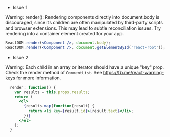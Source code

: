 - Issue 1

Warning: render(): Rendering components directly into document.body is discouraged, since its children are often manipulated by third-party scripts and browser extensions. This may lead to subtle reconciliation issues. Try rendering into a container element created for your app.  
``` jsx
ReactDOM.render(<Component />, document.body);
ReactDOM.render(<Component />, document.getElementById('react-root'));
```

- Issue 2

Warning: Each child in an array or iterator should have a unique "key" prop. Check the render method of `CommentList`. See https://fb.me/react-warning-keys for more information.

```jsx
  render: function() {
    var results = this.props.results;
    return (
      <ol>
        {results.map(function(result) {
          return <li key={result.id}>{result.text}</li>;
        })}
      </ol>
    );
  }
```
